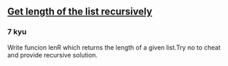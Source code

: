 <h2><a href=https://www.codewars.com/kata/57a83e447cb1f32de80000d5/train/javascript target="_blank">Get length of the list recursively</a></h2><h3>7 kyu</h3><p>Write funcion lenR which returns the length of a given list.Try no to cheat and provide recursive solution.</p>